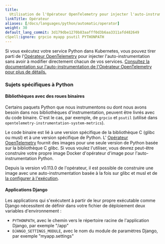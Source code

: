 ```yaml
---
title:
  Utilisation de l'Opérateur OpenTelemetry pour injecter l'auto-instrumentation
linkTitle: Opérateur
aliases: [/docs/languages/python/automatic/operator]
weight: 30
default_lang_commit: 3d179dbe1270b83aafff0d3b6aa3311afd482649
cSpell:ignore: grpcio myapp psutil PYTHONPATH
---
```


Si vous exécutez votre service Python dans Kubernetes, vous pouvez tirer parti
de
l'[Opérateur OpenTelemetry](htt<ps://github.com/open-telemetry/opentelemetry-operator)
pour injecter l'auto-instrumentation sans avoir à modifier directement chacun de
vos services.
[Consultez la documentation sur l'auto-instrumentation de l'Opérateur OpenTelemetry pour plus de détails.](/docs/platforms/kubernetes/operator/automatic/)

### Sujets spécifiques à Python

#### Bibliothèques avec des roues binaires

Certains paquets Python que nous instrumentons ou dont nous avons besoin dans
nos bibliothèques d'instrumentation, peuvent être livrés avec du code binaire.
C'est le cas, par exemple, de `grpcio` et `psutil` (utilisé dans
`opentelemetry-instrumentation-system-metrics`).

Le code binaire est lié à une version spécifique de la bibliothèque C (glibc ou
musl) et à une version spécifique de Python. L'
[Opérateur OpenTelemetry](https://github.com/open-telemetry/opentelemetry-operator)
fournit des images pour une seule version de Python basée sur la bibliothèque C
glibc. Si vous voulez l'utiliser, vous devrez peut-être construire votre propre
image Docker d'opérateur d'image pour l'auto-instrumentation Python.

Depuis la version v0.113.0 de l'opérateur, il est possible de construire une
image avec une auto-instrumentation basée à la fois sur glibc et musl et de
[la configurer à l'exécution](/docs/platforms/kubernetes/operator/automatic/#annotations-python-musl).

#### Applications Django

Les applications qui s'exécutent à partir de leur propre exécutable comme Django
nécessitent de définir dans votre fichier de déploiement deux variables
d'environnement :

- `PYTHONPATH`, avec le chemin vers le répertoire racine de l'application
  Django, par exemple "/app"
- `DJANGO_SETTINGS_MODULE`, avec le nom du module de paramètres Django, par
  exemple "myapp.settings"
